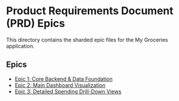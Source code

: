 # Product Requirements Document (PRD) Epics

This directory contains the sharded epic files for the My Groceries application.

## Epics

- [Epic 1: Core Backend & Data Foundation](epic-1-core-backend-data-foundation.md)
- [Epic 2: Main Dashboard Visualization](epic-2-main-dashboard-visualization.md)
- [Epic 3: Detailed Spending Drill-Down Views](epic-3-detailed-spending-drill-down-views.md)
